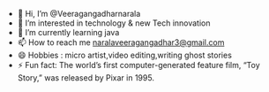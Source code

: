 - 👋 Hi, I’m @Veeragangadharnarala
- 👀 I’m interested in technology & new Tech innovation
- 🌱 I’m currently learning java
- 📫 How to reach me naralaveeragangadhar3@gmail.com
- 😄 Hobbies : micro artist,video editing,writing ghost stories
- ⚡ Fun fact: The world’s first computer-generated feature film, “Toy Story,” was released by Pixar in 1995.

<!---
Veeragangadharnarala/Veeragangadharnarala is a ✨ special ✨ repository because its `README.md` (this file) appears on your GitHub profile.
You can click the Preview link to take a look at your changes.
--->
